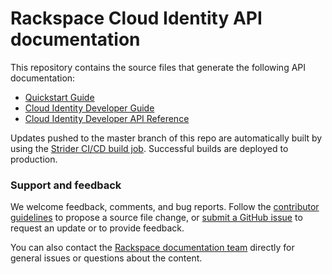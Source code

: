# Rackspace Cloud Identity API documentation

This repository contains the source files that generate the following API documentation: 

* [Quickstart Guide](https://developer.rackspace.com/docs/cloud-identity/v2/developer-guide/#document-quickstart-guide)
* [Cloud Identity Developer Guide](https://developer.rackspace.com/docs/cloud-identity/v2/developer-guide/)
* [Cloud Identity Developer API Reference](https://developer.rackspace.com/docs/cloud-identity/v2/developer-guide/#api-reference)

Updates pushed to the master branch of this repo are automatically built by using the 
[Strider CI/CD build job](http://ci.deconst.horse/rackerlabs/docs-cloud-identity-2.0/). Successful builds are deployed to production.

### Support and feedback

We welcome feedback, comments, and bug reports. Follow the 
[contributor guidelines](CONTRIBUTING.md) 
to propose a source file change, or [submit a GitHub issue](https://github.com/rackerlabs/docs-cloud-identity/issues/new) 
to request an update or to provide feedback.

You can also contact the [Rackspace documentation team](mailto:devdoc@rackspace.com) directly for general issues 
or questions about the content. 
